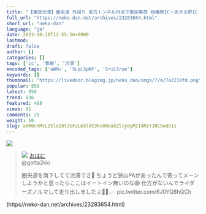 ```yaml
---
title: "【事故渋滞】圏央道 外回り 恩方トンネル付近で衝突事故 相模原IC〜あきる野IC 渋滞距離 14.0km "
full_url: "https://neko-dan.net/archives/23283654.html"
short_url: "neko-dan"
language: "ja"
date: 2023-10-20T12:55:56+0900
lastmod: 
draft: false
author: []
categories: []
tags: ['ic', '事故', '渋滞']
encoded_tags: ['aWM=', '5LqL5pWF', '5riL5rue']
keywords: []
thumbnail: "https://livedoor.blogimg.jp/neko_dan/imgs/7/a/7a2218fd.png"
popular: 850
latest: 950
trend: 836
featured: 488
views: 81
comments: 29
weight: 10
slug: aHR0cHMvL25la28tZGFuLm5ldC9hcmNoaXZlcy8yMzI4MzY1NC5odG1s
---
```


![](https://livedoor.blogimg.jp/neko_dan/imgs/7/a/7a2218fd.png)

<blockquote id='twibodyxaKGBs96fE'> <p> <img src='https//livedoor.blogimg.jp/neko_dan/imgs/7/2/724f43fe.jpg'> <a href='https//twitter.com/gotta2kki/status/1715206717611639239' target='_blank'>おはに </a><br> @gotta2kki </p> <p id='twitextxaKGBs96fE'> 圏央道を南下してて渋滞でさ🚚 ちょうど狭山PAがあったんで寄ってメーンしようかと思ったらここはイートイン無いのな😱 仕方がないんでライダーズノルマして走り出しましたよ🍦🚗𓈒𓂂𓏸 pic.twitter.com/6J0YQ8hQCh </p> </blockquote> 

(https//neko-dan.net/archives/23283654.html)
